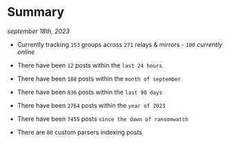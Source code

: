 
# Summary
_september 18th, 2023_

- Currently tracking `153` groups across `271` relays & mirrors - _`100` currently online_

- There have been `12` posts within the `last 24 hours`

- There have been `188` posts within the `month of september`

- There have been `836` posts within the `last 90 days`

- There have been `2764` posts within the `year of 2023`

- There have been `7455` posts `since the dawn of ransomwatch`

- There are `80` custom parsers indexing posts
